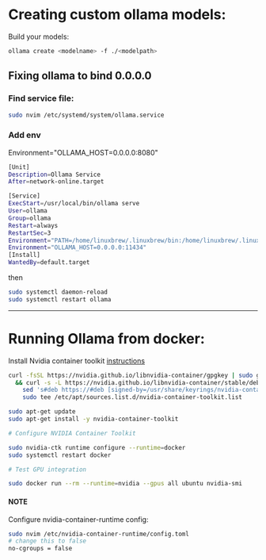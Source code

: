 # Creating custom ollama models:

Build your models:

```sh
ollama create <modelname> -f ./<modelpath>
```

## Fixing ollama to bind 0.0.0.0

### Find service file:

```sh
sudo nvim /etc/systemd/system/ollama.service
```

### Add env

Environment="OLLAMA_HOST=0.0.0.0:8080"

```sh
[Unit]
Description=Ollama Service
After=network-online.target

[Service]
ExecStart=/usr/local/bin/ollama serve
User=ollama
Group=ollama
Restart=always
RestartSec=3
Environment="PATH=/home/linuxbrew/.linuxbrew/bin:/home/linuxbrew/.linuxbrew/sbin:/home/benkalmus/.nix-profile/bin:/home/benkalmus/.local/bin:/home/benkalmus/.npm-global/bin:/home/benkalmus/.local/bin:/home/benkalmus/.asdf/bin:/usr/local/cuda-12/bin:/usr/local/sbin:/usr/local/bin:/usr/sbin:/usr/bin:/sbin:/bin:/usr/games:/usr/local/games:/snap/bin:/home/benkalmus/.asdf/shims:/usr/local/cuda/bin:/usr/local/go/bin"
Environment="OLLAMA_HOST=0.0.0.0:11434"
[Install]
WantedBy=default.target
```

then

```sh
sudo systemctl daemon-reload
sudo systemctl restart ollama
```

---

# Running Ollama from docker:

Install Nvidia container toolkit
[instructions](https://docs.nvidia.com/datacenter/cloud-native/container-toolkit/latest/install-guide.html)

```sh
curl -fsSL https://nvidia.github.io/libnvidia-container/gpgkey | sudo gpg --dearmor -o /usr/share/keyrings/nvidia-container-toolkit-keyring.gpg \
  && curl -s -L https://nvidia.github.io/libnvidia-container/stable/deb/nvidia-container-toolkit.list | \
    sed 's#deb https://#deb [signed-by=/usr/share/keyrings/nvidia-container-toolkit-keyring.gpg] https://#g' | \
    sudo tee /etc/apt/sources.list.d/nvidia-container-toolkit.list

sudo apt-get update
sudo apt-get install -y nvidia-container-toolkit

# Configure NVIDIA Container Toolkit

sudo nvidia-ctk runtime configure --runtime=docker
sudo systemctl restart docker

# Test GPU integration

sudo docker run --rm --runtime=nvidia --gpus all ubuntu nvidia-smi
```

#### NOTE

Configure nvidia-container-runtime config:

```sh
sudo nvim /etc/nvidia-container-runtime/config.toml
# change this to false
no-cgroups = false
```
